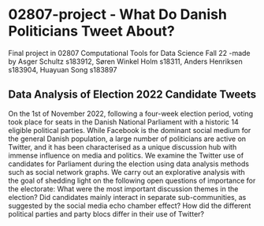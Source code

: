 # 02807-project - What Do Danish Politicians Tweet About?
Final project in 02807 Computational Tools for Data Science Fall 22 -made by Asger Schultz s183912, Søren Winkel Holm s18311, Anders Henriksen s183904, Huayuan Song s183897

## Data Analysis of Election 2022 Candidate Tweets

On the 1st of November 2022, following a four-week election period, voting took place for seats in the Danish
National Parliament with a historic 14 eligible political parties. While Facebook is the dominant social
medium for the general Danish population, a large number of politicians are active on Twitter, and it
has been characterised as a unique discussion hub with immense influence on media and politics.
We examine the Twitter use of candidates for Parliament during the election using data analysis methods such as
social network graphs. We carry out an explorative analysis with the goal of shedding light on the following open
questions of importance for the electorate: What were the most important discussion themes in the election?
Did candidates mainly interact in separate sub-communities, as suggested by the social media echo chamber
effect? How did the different political parties and party blocs differ in their use of Twitter?
